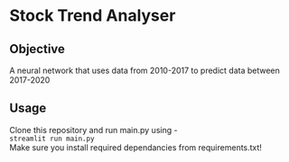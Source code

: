 # Stock Trend Analyser
## Objective
A neural network that uses data from 2010-2017 to predict data between 2017-2020

## Usage
Clone this repository and run main.py using -  
`streamlit run main.py`  
Make sure you install required dependancies from requirements.txt!
